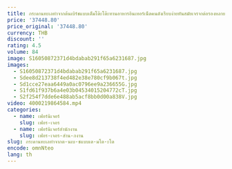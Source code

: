 ```yaml
---
title: กระดานทะเลทำจากต้นเบิร์ชแบบเต็มโต๊ะโต๊ะทานอาหารอินเทอร์เน็ตคนดังเรียบง่ายทันสมัยเจรจาต่อรองหลายสถานี
price: '37448.80'
price_original: '37448.80'
currency: THB
discount: ''
rating: 4.5
volume: 84
image: S16050872371d4bdabab291f65a6231687.jpg
images:
  - S16050872371d4bdabab291f65a6231687.jpg
  - Sdee8d213738f4ed482e38e780cf9b067t.jpg
  - Sd1cce27eaa6449a0ac0796ee9a236655G.jpg
  - S1fd61f937b6a4e03b04534015204772cT.jpg
  - S2f254f7dde6e488ab5acf8bb0d00a838V.jpg
video: 4000219864584.mp4
categories:
  - name: เฟอร์นิเจอร์
    slug: เฟอร-เจอร
  - name: เฟอร์นิเจอร์สำนักงาน
    slug: เฟอร-เจอร-สำน-กงาน
slug: กระดานทะเลทำจากต-นเบ-ชแบบเต-มโต-ะโต
encode: omnNteo
lang: th
---
```

  